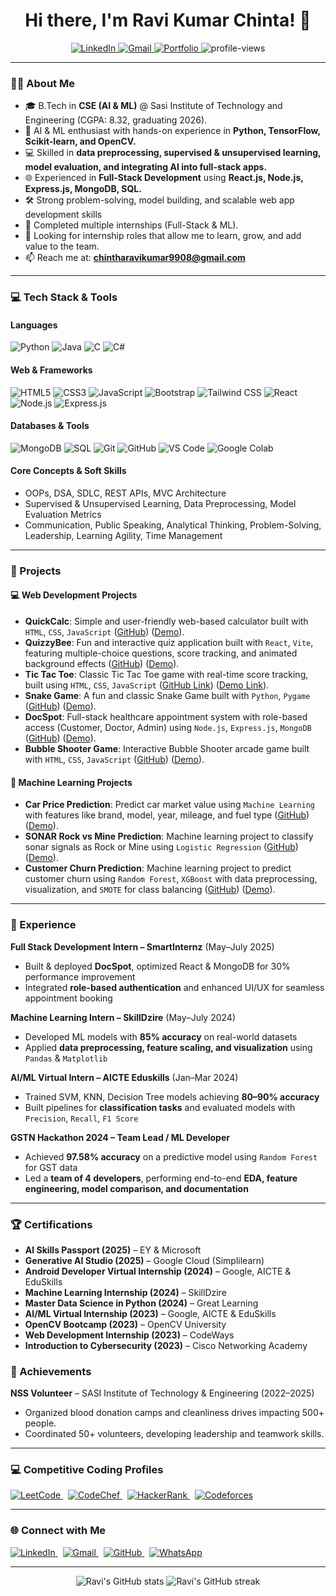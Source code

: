 <h1 align="center">Hi there, I'm  Ravi Kumar Chinta! 👋</h1>

<p align="center">
  <a href="https://www.linkedin.com/in/chinta-ravi-kumar-a0a763280/">
    <img src="https://img.shields.io/badge/LinkedIn-0077B5?style=for-the-badge&logo=linkedin&logoColor=white" alt="LinkedIn"/>
  </a>
  <a href="mailto:chintharavikumar9908@gmail.com">
    <img src="https://img.shields.io/badge/Gmail-D14836?style=for-the-badge&logo=gmail&logoColor=white" alt="Gmail"/>
  </a>
 <a href="https://ravikumarch-portfolio.netlify.app/">
    <img src="https://img.shields.io/badge/Portfolio-4AB04A?style=for-the-badge&logo=webflow&logoColor=white" alt="Portfolio"/>
  </a>
  <img src="https://komarev.com/ghpvc/?username=ravi-kumar-chinta&label=Profile%20Views&color=0e75b6&style=for-the-badge" alt="profile-views"/>
</p>

---

### 🧑‍💻 About Me

- 🎓 B.Tech in **CSE (AI & ML)** @ Sasi Institute of Technology and Engineering (CGPA: 8.32, graduating 2026).
- 🤖 AI & ML enthusiast with hands-on experience in **Python, TensorFlow, Scikit-learn, and OpenCV.**  
- 💻 Skilled in **data preprocessing, supervised & unsupervised learning, model evaluation, and integrating AI into full-stack apps.**  
- 🌐 Experienced in **Full-Stack Development** using **React.js, Node.js, Express.js, MongoDB, SQL.**  
- 🛠️ Strong problem-solving, model building, and scalable web app development skills  
- 🎯 Completed multiple internships (Full-Stack & ML).
- 💼 Looking for internship roles that allow me to learn, grow, and add value to the team.
- 📫 Reach me at: **chintharavikumar9908@gmail.com**  

---

### 💻 Tech Stack & Tools

#### Languages
![Python](https://img.shields.io/badge/Python-3776AB?style=for-the-badge&logo=python&logoColor=white)
![Java](https://img.shields.io/badge/Java-ED8B00?style=for-the-badge&logo=java&logoColor=white)
![C](https://img.shields.io/badge/C-00599C?style=for-the-badge&logo=c&logoColor=white)
![C#](https://img.shields.io/badge/C%23-239120?style=for-the-badge&logo=c-sharp&logoColor=white)

#### Web & Frameworks
![HTML5](https://img.shields.io/badge/HTML5-E34F26?style=for-the-badge&logo=html5&logoColor=white)
![CSS3](https://img.shields.io/badge/CSS3-1572B6?style=for-the-badge&logo=css3&logoColor=white)
![JavaScript](https://img.shields.io/badge/JavaScript-F7DF1E?style=for-the-badge&logo=javascript&logoColor=black)
![Bootstrap](https://img.shields.io/badge/Bootstrap-7952B3?style=for-the-badge&logo=bootstrap&logoColor=white)
![Tailwind CSS](https://img.shields.io/badge/Tailwind_CSS-38B2AC?style=for-the-badge&logo=tailwind-css&logoColor=white)
![React](https://img.shields.io/badge/React-20232A?style=for-the-badge&logo=react&logoColor=61DAFB)
![Node.js](https://img.shields.io/badge/Node.js-339933?style=for-the-badge&logo=node-dot-js&logoColor=white)
![Express.js](https://img.shields.io/badge/Express.js-000000?style=for-the-badge&logo=express&logoColor=white)

#### Databases & Tools
![MongoDB](https://img.shields.io/badge/MongoDB-47A248?style=for-the-badge&logo=mongodb&logoColor=white)
![SQL](https://img.shields.io/badge/SQL-CC2927?style=for-the-badge&logo=databricks&logoColor=white)
![Git](https://img.shields.io/badge/Git-F05032?style=for-the-badge&logo=git&logoColor=white)
![GitHub](https://img.shields.io/badge/GitHub-181717?style=for-the-badge&logo=github&logoColor=white)
![VS Code](https://img.shields.io/badge/VS_Code-007ACC?style=for-the-badge&logo=visual-studio-code&logoColor=white)
![Google Colab](https://img.shields.io/badge/Google_Colab-F9AB00?style=for-the-badge&logo=googlecolab&logoColor=white)

#### Core Concepts & Soft Skills
- OOPs, DSA, SDLC, REST APIs, MVC Architecture  
- Supervised & Unsupervised Learning, Data Preprocessing, Model Evaluation Metrics  
- Communication, Public Speaking, Analytical Thinking, Problem-Solving, Leadership, Learning Agility, Time Management  

---

### 🚀 Projects

#### 💻 Web Development Projects

* **QuickCalc**: Simple and user-friendly web-based calculator built with `HTML`, `CSS`, `JavaScript` ([GitHub](https://github.com/ravi-kumar-chinta/QuickCalc)) ([Demo](https://ravi-kumar-chinta.github.io/QuickCalc/)).
* **QuizzyBee**: Fun and interactive quiz application built with `React`, `Vite`, featuring multiple-choice questions, score tracking, and animated background effects ([GitHub](https://github.com/ravi-kumar-chinta/QuizzyBee)) ([Demo](https://ravi-kumar-chinta.github.io/QuizzyBee/)).
* **Tic Tac Toe**: Classic Tic Tac Toe game with real-time score tracking, built using `HTML`, `CSS`, `JavaScript` ([GitHub Link](https://github.com/ravi-kumar-chinta/Tic-Tac-Toe)) ([Demo Link](https://ravi-kumar-chinta.github.io/Tic-Tac-Toe/)).
* **Snake Game**: A fun and classic Snake Game built with `Python`, `Pygame` ([GitHub](https://github.com/ravi-kumar-chinta/Snake-Game)) ([Demo](https://ravi-kumar-chinta.github.io/Bubble-Shooter/)).
* **DocSpot**: Full-stack healthcare appointment system with role-based access (Customer, Doctor, Admin) using `Node.js`, `Express.js`, `MongoDB` ([GitHub](https://github.com/ravi-kumar-chinta/SmartBridge-Project)) ([Demo](https://docs-spot-project.vercel.app/)).
* **Bubble Shooter Game**: Interactive Bubble Shooter arcade game built with `HTML`, `CSS`, `JavaScript` ([GitHub](https://github.com/ravi-kumar-chinta/Bubble-Shooter)) ([Demo](https://ravi-kumar-chinta.github.io/Bubble-Shooter/)).

#### 🤖 Machine Learning Projects

* **Car Price Prediction**: Predict car market value using `Machine Learning` with features like brand, model, year, mileage, and fuel type ([GitHub](https://github.com/ravi-kumar-chinta/Car-Price-Prediction)) ([Demo](https://colab.research.google.com/drive/1SWKOVCwa3t3R-OABWptPAcG4ZPsLitee?usp=sharing)).
* **SONAR Rock vs Mine Prediction**: Machine learning project to classify sonar signals as Rock or Mine using `Logistic Regression` ([GitHub](https://github.com/ravi-kumar-chinta/Rock-vs-Mine-Prediction)) ([Demo](https://colab.research.google.com/drive/1q1ya3VI7ePH3Mx5saPPhpeNyo0m0PVsI?usp=sharing)).
* **Customer Churn Prediction**: Machine learning project to predict customer churn using `Random Forest`, `XGBoost` with data preprocessing, visualization, and `SMOTE` for class balancing ([GitHub](https://github.com/ravi-kumar-chinta/Customer-Churn-Prediction)) ([Demo](https://colab.research.google.com/drive/1SbFOV0JxMCDCA1z6alJUtITK4zD27bkJ?usp=sharing)).


----

### 💼 Experience  

**Full Stack Development Intern – SmartInternz** (May–July 2025)  
  - Built & deployed **DocSpot**, optimized React & MongoDB for 30% performance improvement  
  - Integrated **role-based authentication** and enhanced UI/UX for seamless appointment booking  

  **Machine Learning Intern – SkillDzire** (May–July 2024)  
  - Developed ML models with **85% accuracy** on real-world datasets  
  - Applied **data preprocessing, feature scaling, and visualization** using `Pandas` & `Matplotlib`  

  **AI/ML Virtual Intern – AICTE Eduskills** (Jan–Mar 2024)  
  - Trained SVM, KNN, Decision Tree models achieving **80–90% accuracy**  
  - Built pipelines for **classification tasks** and evaluated models with `Precision`, `Recall`, `F1 Score`  

  **GSTN Hackathon 2024 – Team Lead / ML Developer**  
  - Achieved **97.58% accuracy** on a predictive model using `Random Forest` for GST data  
  - Led a **team of 4 developers**, performing end-to-end **EDA, feature engineering, model comparison, and documentation**  

---


### 🏆 Certifications

- **AI Skills Passport (2025)** – EY & Microsoft  
- **Generative AI Studio (2025)** – Google Cloud (Simplilearn)    
- **Android Developer Virtual Internship (2024)** – Google, AICTE & EduSkills  
- **Machine Learning Internship (2024)** – SkillDzire
- **Master Data Science in Python (2024)** – Great Learning  
- **AI/ML Virtual Internship (2023)** – Google, AICTE & EduSkills  
- **OpenCV Bootcamp (2023)** – OpenCV University  
- **Web Development Internship (2023)** – CodeWays  
- **Introduction to Cybersecurity (2023)** – Cisco Networking Academy  

### 🏅 Achievements

**NSS Volunteer** – SASI Institute of Technology & Engineering (2022–2025)  
- Organized blood donation camps and cleanliness drives impacting 500+ people.
- Coordinated 50+ volunteers, developing leadership and teamwork skills.

---

### 💻 Competitive Coding Profiles

<p align="left">
  <a href="https://leetcode.com/u/Ch_Ravi_Kumar/" target="_blank">
    <img src="https://img.shields.io/badge/LeetCode-FFA116?style=flat-square&logo=leetcode&logoColor=black" alt="LeetCode"/>
  </a>&nbsp;
  <a href="https://www.codechef.com/users/chravikumar" target="_blank">
    <img src="https://img.shields.io/badge/CodeChef-000000?style=flat-square&logo=codechef&logoColor=white" alt="CodeChef"/>
  </a>&nbsp;
  <a href="https://www.hackerrank.com/profile/ravikumar_chinta" target="_blank">
    <img src="https://img.shields.io/badge/HackerRank-2EC866?style=flat-square&logo=hackerrank&logoColor=white" alt="HackerRank"/>
  </a>&nbsp;
  <a href="https://codeforces.com/profile/Ch_Ravi_Kumar00" target="_blank">
    <img src="https://img.shields.io/badge/Codeforces-1F8ACB?style=flat-square&logo=codeforces&logoColor=white" alt="Codeforces"/>
  </a>
</p>

---

### 🌐 Connect with Me

<p align="left">
  <a href="https://www.linkedin.com/in/chinta-ravi-kumar-a0a763280/">
    <img src="https://img.shields.io/badge/LinkedIn-0077B5?style=flat-square&logo=linkedin&logoColor=white" alt="LinkedIn" />
  </a>&nbsp;
  <a href="mailto:chintharavikumar9908@gmail.com">
    <img src="https://img.shields.io/badge/Gmail-D14836?style=flat-square&logo=gmail&logoColor=white" alt="Gmail" />
  </a>&nbsp;
  <a href="https://github.com/ravi-kumar-chinta">
    <img src="https://img.shields.io/badge/GitHub-181717?style=flat-square&logo=github&logoColor=white" alt="GitHub"/>
  </a>&nbsp;
  <a href="https://wa.me/999999999">
    <img src="https://img.shields.io/badge/WhatsApp-25D366?style=flat-square&logo=whatsapp&logoColor=white" alt="WhatsApp"/>
  </a>
</p>


---


<p align="center">
  <img src="https://github-readme-stats.vercel.app/api?username=ravi-kumar-chinta&show_icons=true&theme=tokyonight" alt="Ravi's GitHub stats" />
  <img src="https://github-readme-streak-stats.herokuapp.com/?user=ravi-kumar-chinta&theme=tokyonight" alt="Ravi's GitHub streak" />
</p>
